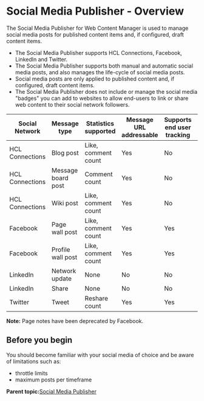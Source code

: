 # Social Media Publisher - Overview

The Social Media Publisher for Web Content Manager is used to manage social media posts for published content items and, if configured, draft content items.

-   The Social Media Publisher supports HCL Connections, Facebook, LinkedIn and Twitter.
-   The Social Media Publisher supports both manual and automatic social media posts, and also manages the life-cycle of social media posts.
-   Social media posts are only applied to published content and, if configured, draft content items.
-   The Social Media Publisher does not include or manage the social media "badges" you can add to websites to allow end-users to link or share web content to their social network followers.

|Social Network|Message type|Statistics supported|Message URL addressable|Supports end user tracking|Supports untrack|Supports delete|
|--------------|------------|--------------------|-----------------------|--------------------------|----------------|---------------|
|HCL Connections|Blog post|Like, comment count|Yes|No|Yes|Yes|
|HCL Connections|Message board post|Comment count|Yes|No|Yes|Yes|
|HCL Connections|Wiki post|Like, comment count|Yes|No|Yes|Yes|
|Facebook|Page wall post|Like, comment count|Yes|Yes|Yes|Yes|
|Facebook|Profile wall post|Like, comment count|Yes|Yes|Yes|Yes|
|LinkedIn|Network update|None|No|No|Yes|No|
|LinkedIn|Share|None|No|No|Yes|No|
|Twitter|Tweet|Reshare count|Yes|Yes|Yes|Yes|

**Note:** Page notes have been deprecated by Facebook.

## Before you begin

You should become familiar with your social media of choice and be aware of limitations such as:

-   throttle limits
-   maximum posts per timeframe

**Parent topic:**[Social Media Publisher](../wcm/wcm_sm.md)

